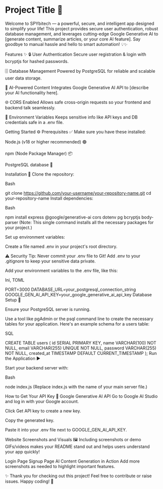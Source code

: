 # Project Title 🚀
Welcome to SPYbitech — a powerful, secure, and intelligent app designed to simplify your life! This project provides secure user authentication, robust database management, and leverages cutting-edge Google Generative AI to [generate content, summarize articles, or your core AI feature]. Say goodbye to manual hassle and hello to smart automation! 💡✨

Features ✨
🔒 User Authentication
Secure user registration & login with bcryptjs for hashed passwords.

🗄️ Database Management
Powered by PostgreSQL for reliable and scalable user data storage.

🤖 AI-Powered Content
Integrates Google Generative AI API to [describe your AI functionality here].

🌐 CORS Enabled
Allows safe cross-origin requests so your frontend and backend talk seamlessly.

🔐 Environment Variables
Keeps sensitive info like API keys and DB credentials safe in a .env file.

Getting Started ⚙️
Prerequisites ✅
Make sure you have these installed:

Node.js (v18 or higher recommended) 🟢

npm (Node Package Manager) 📦

PostgreSQL database 🐘

Installation 🚀
Clone the repository:

Bash

git clone https://github.com/your-username/your-repository-name.git
cd your-repository-name
Install dependencies:

Bash

npm install express @google/generative-ai cors dotenv pg bcryptjs body-parser
(Note: This single command installs all the necessary packages for your project.)

Set up environment variables:

Create a file named .env in your project's root directory.

⚠️ Security Tip: Never commit your .env file to Git! Add .env to your .gitignore to keep your sensitive data private.

Add your environment variables to the .env file, like this:

Ini, TOML

PORT=3000
DATABASE_URL=your_postgresql_connection_string
GOOGLE_GEN_AI_API_KEY=your_google_generative_ai_api_key
Database Setup 🐘

Ensure your PostgreSQL server is running.

Use a tool like pgAdmin or the psql command line to create the necessary tables for your application. Here's an example schema for a users table:

SQL

CREATE TABLE users (
  id SERIAL PRIMARY KEY,
  name VARCHAR(100) NOT NULL,
  email VARCHAR(255) UNIQUE NOT NULL,
  password VARCHAR(255) NOT NULL,
  created_at TIMESTAMP DEFAULT CURRENT_TIMESTAMP
);
Run the Application ▶️

Start your backend server with:

Bash

node index.js
(Replace index.js with the name of your main server file.)

How to Get Your API Key 🔑
Google Generative AI API
Go to Google AI Studio and log in with your Google account.

Click Get API key to create a new key.

Copy the generated key.

Paste it into your .env file next to GOOGLE_GEN_AI_API_KEY.

Website Screenshots and Visuals 🖼️
Including screenshots or demo GIFs/videos makes your README stand out and helps users understand your app quickly!

Login Page
Signup Page
AI Content Generation in Action
Add more screenshots as needed to highlight important features.

✨ Thank you for checking out this project! Feel free to contribute or raise issues. Happy coding! 🚀